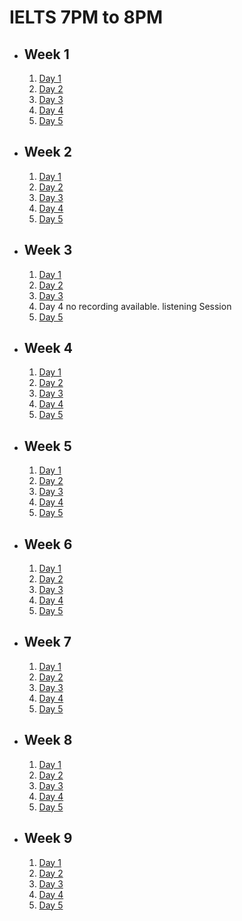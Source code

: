 # IELTS 7PM to 8PM

- ## Week 1

   1. [Day 1](https://www.facebook.com/iCodeguru/videos/6720487928044735/)
   2. [Day 2](https://www.facebook.com/iCodeguru/videos/1002945447629513)
   3. [Day 3](https://www.facebook.com/iCodeguru/videos/3290835027728755)
   4. [Day 4](https://fb.watch/nO6xgfjI5Y/?mibextid=2JQ9oc)
   5. [Day 5](https://fb.watch/nOgIwfc8B_/?mibextid=2JQ9oc)

- ## Week 2

   1. [Day 1](https://fb.watch/nSfpzo36nQ/?mibextid=2JQ9oc)
   2. [Day 2](https://www.facebook.com/iCodeguru/videos/1562504834491985)
   3. [Day 3](https://fb.watch/nUSVeWLCeu/?mibextid=2JQ9oc)
   4. [Day 4](https://fb.watch/nWek0Xe1v2/?mibextid=2JQ9oc)
   5. [Day 5](https://fb.watch/nXBCM9RaR3/?mibextid=2JQ9oc)

- ## Week 3

   1. [Day 1](https://fb.watch/n-znJDRGdG/?mibextid=2JQ9oc)
   2. [Day 2](https://fb.watch/o0O4hhJAwo/?mibextid=2JQ9oc)
   3. [Day 3](https://fb.watch/o2feLxq0Eb/?mibextid=2JQ9oc)
   4. Day 4 no recording available. listening Session
   5. [Day 5](https://fb.watch/o4-MuWXBC2/?mibextid=2JQ9oc)

- ## Week 4

   1. [Day 1](https://fb.watch/o8LgVTFrV2/?mibextid=2JQ9oc)
   2. [Day 2](https://www.facebook.com/iCodeguru/videos/1053414329113980)
   3. [Day 3](https://fb.watch/objICUc52T/?mibextid=2JQ9oc)
   4. [Day 4](https://fb.watch/ocHnXn6s5k/?mibextid=2JQ9oc)
   5. [Day 5](https://fb.watch/of12TgwJ46/?mibextid=2JQ9oc)

- ## Week 5

   1. [Day 1](https://fb.watch/ohWb6aEObr/?mibextid=2JQ9oc)
   2. [Day 2](https://fb.watch/ojfTxo1bIB/?mibextid=2JQ9oc)
   3. [Day 3](https://fb.watch/ol_PDa1qTn/?mibextid=2JQ9oc)
   4. [Day 4](https://fb.watch/ol_LJIcL5O/?mibextid=2JQ9oc)
   5. [Day 5](https://fb.watch/onjqIx2qEt/?mibextid=2JQ9oc)

- ## Week 6

   1. [Day 1](https://fb.watch/or8g5LQQTY/?mibextid=2JQ9oc)
   2. [Day 2](https://fb.watch/osIvubHX4F/?mibextid=2JQ9oc)
   3. [Day 3](https://fb.watch/ouJIs9AplH/?mibextid=2JQ9oc)
   4. [Day 4](https://www.facebook.com/iCodeguru/videos/996434858119274)
   5. [Day 5](https://www.facebook.com/iCodeguru/videos/872053011057571)

- ## Week 7

   1. [Day 1](https://fb.watch/oAoc2Bbqbk/?mibextid=2JQ9oc)
   2. [Day 2](https://www.facebook.com/iCodeguru/videos/694033166036260)
   3. [Day 3](https://fb.watch/oD9X42cs8N/?mibextid=2JQ9oc)
   4. [Day 4](https://fb.watch/oFKZpCZJu9/?mibextid=2JQ9oc)
   5. [Day 5](https://fb.watch/oFKLT1N6ly/?mibextid=2JQ9oc)

- ## Week 8

   1. [Day 1](https://fb.watch/oJCvAXktIh/?mibextid=2JQ9oc)
   2. [Day 2](https://www.facebook.com/iCodeguru/videos/720114906934526)
   3. [Day 3](https://www.facebook.com/iCodeguru/videos/251568107691871)
   4. [Day 4](https://www.facebook.com/iCodeguru/videos/1092354971935768)
   5. [Day 5](https://www.facebook.com/iCodeguru/videos/372081365183782)

- ## Week 9

   1. [Day 1](https://www.facebook.com/iCodeguru/videos/710789311012560)
   2. [Day 2](https://www.facebook.com/iCodeguru/videos/309018085435591)
   3. [Day 3](https://www.facebook.com/iCodeguru/videos/375127801563927)
   4. [Day 4](https://www.facebook.com/iCodeguru/videos/901578051673352)
   5. [Day 5](https://www.facebook.com/iCodeguru/videos/3689072928083438)

<!-- - ## Week 

   1. [Day 1]()
   2. [Day 2]()
   3. [Day 3]()
   4. [Day 4]()
   5. [Day 5]() -->

<!-- - ## Week 

   1. [Day 1]()
   2. [Day 2]()
   3. [Day 3]()
   4. [Day 4]()
   5. [Day 5]() -->
